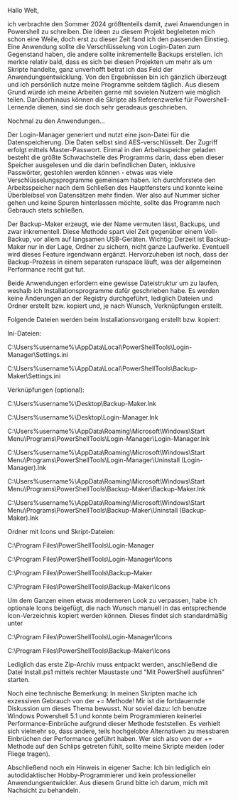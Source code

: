 Hallo Welt,

ich verbrachte den Sommer 2024 größtenteils damit, zwei Anwendungen in Powershell zu schreiben. Die Ideen zu diesem Projekt begleiteten mich schon eine Weile, doch erst zu dieser Zeit fand ich den passenden Einstieg. Eine Anwendung sollte die Verschlüsselung von Login-Daten zum Gegenstand haben, die andere sollte inkrementelle Backups erstellen. Ich merkte relativ bald, dass es sich bei diesen Projekten um mehr als um Skripte handelte, ganz unverhofft betrat ich das Feld der Anwendungsentwicklung. Von den Ergebnissen bin ich gänzlich überzeugt und ich persönlich nutze meine Programme seitdem täglich. Aus diesem Grund würde ich meine Arbeiten gerne mit sovielen Nutzern wie möglich teilen. Darüberhinaus können die Skripte als Referenzwerke für Powershell-Lernende dienen, sind sie doch sehr geradeaus geschrieben.

Nochmal zu den Anwendungen...

Der Login-Manager generiert und nutzt eine json-Datei für die Datenspeicherung. Die Daten selbst sind AES-verschlüsselt. Der Zugriff erfolgt mittels Master-Passwort. Einmal in den Arbeitsspeicher geladen besteht die größte Schwachstelle des Programms darin, dass eben dieser Speicher ausgelesen und die darin befindlichen Daten, inklusive Passwörter, gestohlen werden können - etwas was viele Verschlüsselungsprogramme gemeinsam haben. Ich durchforstete den Arbeitsspeicher nach dem Schließen des Hauptfensters und konnte keine Überbleibsel von Datensätzen mehr finden. Wer also auf Nummer sicher gehen und keine Spuren hinterlassen möchte, sollte das Programm nach Gebrauch stets schließen.

Der Backup-Maker erzeugt, wie der Name vermuten lässt, Backups, und zwar inkrementell. Diese Methode spart viel Zeit gegenüber einem Voll-Backup, vor allem auf langsamen USB-Geräten. Wichtig: Derzeit ist Backup-Maker nur in der Lage, Ordner zu sichern, nicht ganze Laufwerke. Eventuell wird dieses Feature irgendwann ergänzt. Hervorzuheben ist noch, dass der Backup-Prozess in einem separaten runspace läuft, was der allgemeinen Performance recht gut tut.

Beide Anwendungen erfordern eine gewisse Dateistruktur um zu laufen, weshalb ich Installationsprogramme dafür geschrieben habe. Es werden keine Änderungen an der Registry durchgeführt, lediglich Dateien und Ordner erstellt bzw. kopiert und, je nach Wunsch, Verknüpfungen erstellt.

Folgende Dateien werden beim Installationsvorgang erstellt bzw. kopiert:

Ini-Dateien:

C:\Users\%username%\AppData\Local\PowerShellTools\Login-Manager\Settings.ini

C:\Users\%username%\AppData\Local\PowerShellTools\Backup-Maker\Settings.ini

Verknüpfungen (optional):

C:\Users\%username%\Desktop\Backup-Maker.lnk

C:\Users\%username%\Desktop\Login-Manager.lnk

C:\Users\%username%\AppData\Roaming\Microsoft\Windows\Start Menu\Programs\PowerShellTools\Login-Manager\Login-Manager.lnk

C:\Users\%username%\AppData\Roaming\Microsoft\Windows\Start Menu\Programs\PowerShellTools\Login-Manager\Uninstall (Login-Manager).lnk

C:\Users\%username%\AppData\Roaming\Microsoft\Windows\Start Menu\Programs\PowerShellTools\Backup-Maker\Backup-Maker.lnk

C:\Users\%username%\AppData\Roaming\Microsoft\Windows\Start Menu\Programs\PowerShellTools\Backup-Maker\Uninstall (Backup-Maker).lnk

Ordner mit Icons und Skript-Dateien:

C:\Program Files\PowerShellTools\Login-Manager

C:\Program Files\PowerShellTools\Login-Manager\Icons

C:\Program Files\PowerShellTools\Backup-Maker

C:\Program Files\PowerShellTools\Backup-Maker\Icons

Um dem Ganzen einen etwas moderneren Look zu verpassen, habe ich optionale Icons beigefügt, die nach Wunsch manuell in das entsprechende Icon-Verzeichnis kopiert werden können. Dieses findet sich standardmäßig unter

C:\Program Files\PowerShellTools\Login-Manager\Icons

C:\Program Files\PowerShellTools\Backup-Maker\Icons

Lediglich das erste Zip-Archiv muss entpackt werden, anschließend die Datei Install.ps1 mittels rechter Maustaste und "Mit PowerShell ausführen" starten.

Noch eine technische Bemerkung: In meinen Skripten mache ich exzessiven Gebrauch von der += Methode! Mir ist die fortdauernde Diskussion um dieses Thema bewusst. Nur soviel dazu: Ich benutze Windows Powershell 5.1 und konnte beim Programmieren keinerlei Performance-Einbrüche aufgrund dieser Methode feststellen. Es verhielt sich vielmehr so, dass andere, teils hochgelobte Alternativen zu messbaren Einbrüchen der Performance geführt haben. Wer sich also von der += Methode auf den Schlips getreten fühlt, sollte meine Skripte meiden (oder Fliege tragen).

Abschließend noch ein Hinweis in eigener Sache: Ich bin lediglich ein autodidaktischer Hobby-Programmierer und kein professioneller Anwendungsentwickler. Aus diesem Grund bitte ich darum, mich mit Nachsicht zu behandeln.
